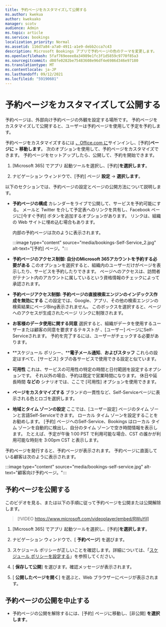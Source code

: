 ```yaml
---
title: 予約ページをカスタマイズして公開する
ms.author: kwekua
author: kwekuako
manager: scotv
audience: Admin
ms.topic: article
ms.service: bookings
localization_priority: Normal
ms.assetid: 116d7a84-a7a0-4911-a1e9-debb2cca7c43
description: Microsoft Bookings アプリで予約ページの色のテーマを変更します。
ms.openlocfilehash: 5faf769eeee8a34989e1fc3f1d5859c9770f85a3
ms.sourcegitcommit: d08fe0282be75483608e96df4e6986d346e97180
ms.translationtype: MT
ms.contentlocale: ja-JP
ms.lasthandoff: 09/12/2021
ms.locfileid: "59190601"
---
```

# <a name="customize-and-publish-your-booking-page"></a>予約ページをカスタマイズして公開する

予約ページは、外部向け予約ページの外観を設定する場所です。 予約ページをカスタマイズして公開すると、ユーザーは予約ページを使用して予定を予約します。

予約ページをカスタマイズするには [、Office.com に](https://office.com)サインインし、[予約]**ページに** \> **移動します**。 次のオプションを使用して、予約ページをカスタマイズできます。 予約ページをセットアップしたら、公開して、予約を開始できます。

1. [Microsoft 365] でアプリ 起動ツールを選択し、[予約]**を選択します**。

2. ナビゲーション ウィンドウで、[予約] ページ **設定**  ->  **選択します**。

以下のセクションでは、予約ページの設定とページの公開方法について説明します。

- **予約ページの構成** カレンダーをライブで公開して、サービスを予約可能にする。 メールと Twitter を介して予定表へのリンクを共有し、Facebook ページに[今すぐ予約] ボタンを追加するオプションがあります。 リンクは、組織の Web サイトに埋め込む場合もあります。

    内部の予約ページは次のように表示されます。

    :::image type="content" source="media/bookings-Self-Service_2.jpg" alt-text="[予約] ページ。":::

- **予約ページのアクセス制御: 自分のMicrosoft 365アカウントを予約する必要がある** このオプションを選択すると、組織内のユーザーだけがページを表示したり、サービスを予約したりできます。 ページへのアクセスは、訪問者がテナント内のアカウントに属しているという資格情報のチェックによって承認されます。

- **予約ページアクセス制御: 予約ページの直接検索エンジンのインデックス作成を無効にする** この設定では、Google、アプリ、その他の検索エンジンの検索結果にページBing表示されません。 このボックスを選択すると、ページへのアクセスが生成されたページ リンクに制限されます。

- **お客様のデータ使用に関する同意** 選択すると、組織がデータを使用するユーザーまたは顧客の同意を要求するテキストが 、[ユーザー] ページにSelf-Serviceされます。 予約を完了するには、ユーザーがチェックする必要があります。

- **スケジュール ポリシー、****電子メール通知**、**およびスタッフ** これらの設定はすべて、[サービス] タブの各サービスで使用できる設定と似ています。

- **可用性** これは、サービスの可用性の特定の時間と日付範囲を設定するオプションです。 それ以外の場合、予約は既定で営業時間になります。 休日や延長時間 **などの** シナリオでは、ここで [可用性] オプションを使用できます。

- **ページをカスタマイズする** ブランドの一貫性など、Self-Serviceページに表示される色とロゴを選択します。

- **地域とタイム ゾーンの設定** ここでは、[ユーザー設定] ページのタイム ゾーンと言語Self-Serviceできます。 ローカル タイム ゾーンを設定することをお勧めします。 [予約] ページへのSelf-Service、Bookings はローカル タイム ゾーンを自動的に検出し、自分のタイム ゾーンで空き時間情報を表示します。 たとえば、予定が午後 1:00 PST で利用可能な場合、CST の誰かが利用可能な時刻を 3:00pm CST と表示します。

予約ページを発行すると、予約ページが表示されます。 予約ページに直面している顧客は次のように表示されます。

:::image type="content" source="media/bookings-self-service.jpg" alt-text="顧客向け予約ページ。":::

## <a name="publish-the-booking-page"></a>予約ページを公開する

このビデオを見る、または以下の手順に従って予約ページを公開または公開解除します。

> [!VIDEO https://www.microsoft.com/videoplayer/embed/RWuYil]

1. [Microsoft 365] でアプリ 起動ツールを選択し、[予約]**を選択します**。

1. ナビゲーション ウィンドウで、[ **予約ページ**] を選びます。

1. スケジュール ポリシーが正しいことを確認します。詳細については、「[スケジュール ポリシーを設定する](set-scheduling-policies.md)」を参照してください。

1. [ **保存して公開**] を選びます。確認メッセージが表示されます。

1. [ **公開したページを開く**] を選ぶと、Web ブラウザーにページが表示されます。

## <a name="unpublish-the-booking-page"></a>予約ページの公開を中止する

 - 予約ページの公開を解除するには、[予約] ページに移動し、[非公開] **を選択します**。
